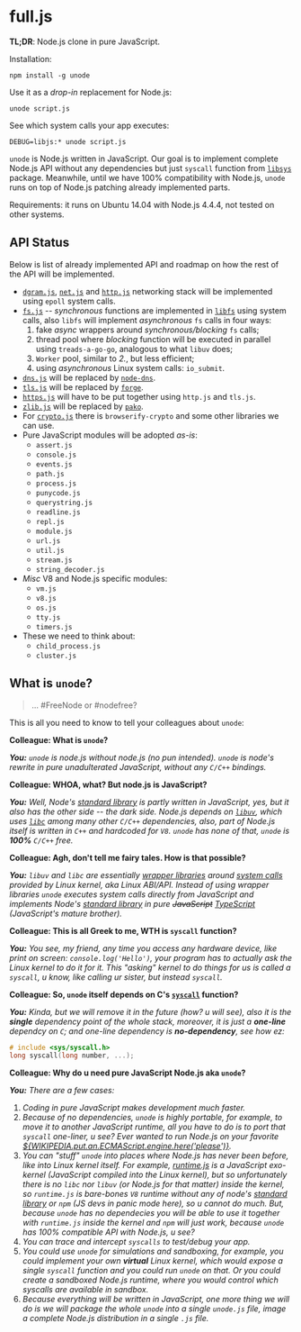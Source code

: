 # full.js

**TL;DR**: Node.js clone in pure JavaScript.

Installation:

    npm install -g unode

Use it as a *drop-in* replacement for Node.js:

    unode script.js
    
See which system calls your app executes:

    DEBUG=libjs:* unode script.js
    
`unode` is Node.js written in JavaScript. Our goal is to implement
complete Node.js API without any dependencies but just `syscall` function
from [`libsys`](http://www.npmjs.com/package/libsys) package. Meanwhile, until
we have 100% compatibility with Node.js, `unode` runs on top of Node.js patching already implemented parts.

Requirements: it runs on Ubuntu 14.04 with Node.js 4.4.4, not tested on other systems.

## API Status

Below is list of already implemented API and roadmap on how the rest of the API will be implemented.

 - [`dgram.js`](https://nodejs.org/api/dgram.html), [`net.js`](https://nodejs.org/api/net.html) and [`http.js`](https://nodejs.org/api/http.html) networking stack will be implemented using `epoll` system calls.
 - [`fs.js`](https://nodejs.org/api/fs.html) -- *synchronous* functions are implemented in [`libfs`](http://www.npmjs.com/package/libfs)
 using system calls, also `libfs` will implement *asynchronous* `fs` calls in four ways:
    1. fake *async* wrappers around *synchronous/blocking* `fs` calls;
    2. thread pool where *blocking* function will be executed in parallel using `treads-a-go-go`, analogous to what `libuv` does;
    3. `Worker` pool, similar to *2.*, but less efficient;
    4. using *asynchronous* Linux system calls: `io_submit`.
 - [`dns.js`](https://nodejs.org/api/dns.html) will be replaced by [`node-dns`](https://github.com/tjfontaine/node-dns).
 - [`tls.js`](https://nodejs.org/api/tls.html) will be replaced by [`forge`](https://github.com/digitalbazaar/forge). 
 - [`https.js`](https://nodejs.org/api/https.html) will have to be put together using `http.js` and `tls.js`. 
 - [`zlib.js`](https://nodejs.org/api/tls.html) will be replaced by [`pako`](https://github.com/nodeca/pako).
 - For [`crypto.js`](https://nodejs.org/api/crypto.html) there is `browserify-crypto` and some other libraries we can use.
 - Pure JavaScript modules will be adopted *as-is*:
    - `assert.js`
    - `console.js`
    - `events.js`
    - `path.js`
    - `process.js`
    - `punycode.js`
    - `querystring.js`
    - `readline.js`
    - `repl.js`
    - `module.js`
    - `url.js`
    - `util.js`
    - `stream.js`
    - `string_decoder.js`
 - *Misc* V8 and Node.js specific modules:
    - `vm.js`
    - `v8.js`
    - `os.js`
    - `tty.js`
    - `timers.js`
 - These we need to think about:
    - `child_process.js`
    - `cluster.js`

## What is `unode`?

> ... #FreeNode or #nodefree?

This is all you need to know to tell your colleagues about `unode`:

**Colleague: What is `unode`?**

***You:*** *`unode` is node.js without node.js (no pun intended). `unode` is node's
rewrite in pure unadulterated JavaScript, without any `C/C++` bindings.*

**Colleague: WHOA, what? But node.js is JavaScript?**

***You:*** *Well, Node's [standard library](https://nodejs.org/api/index.html) is partly written in JavaScript, yes, but it also has the other side --
the dark side. Node.js depends on [`libuv`](http://libuv.org/), which uses [`libc`](https://en.wikipedia.org/wiki/C_standard_library) among many other
`C/C++` dependencies, also, part of Node.js itself is written in `C++` and hardcoded
for `V8`. `unode` has none of that, `unode` is **100%** `C/C++` free.*

**Colleague: Agh, don't tell me fairy tales. How is that possible?**

***You:*** *`libuv` and `libc` are essentially [wrapper libraries](https://en.wikipedia.org/wiki/Wrapper_library) around
[system calls](https://filippo.io/linux-syscall-table/) provided by Linux kernel, aka Linux ABI/API. Instead 
of using wrapper libraries `unode` executes system calls directly from JavaScript and implements Node's [standard library](https://nodejs.org/api/index.html)
in pure ~~JavaScript~~ [TypeScript](https://www.typescriptlang.org/) (JavaScript's mature brother).*

**Colleague: This is all Greek to me, WTH is `syscall` function?**

***You:*** *You see, my friend, any time you access any hardware device, like print on screen: `console.log('Hello')`,
your program has to actually ask the Linux kernel to do it for it. This "asking" kernel to do things
for us is called a `syscall`, u know, like calling ur sister, but instead `syscall`.*

**Colleague: So, `unode` itself depends on C's [`syscall`](http://man7.org/linux/man-pages/man2/syscall.2.html) function?**

***You:*** *Kinda, but we will remove it in the future (how? u will see), also it is the **single** dependency point
of the whole stack, moreover, it is just a **one-line** dependcy on `C`; and one-line 
dependency is **no-dependency**, see how ez:*

```c
# include <sys/syscall.h>
long syscall(long number, ...);
```

**Colleague: Why do u need pure JavaScript Node.js aka `unode`?**

***You:*** *There are a few cases:*

 1. *Coding in pure JavaScript makes development much faster.*
 2. *Because of no dependencies, `unode` is highly portable, for example, to move it to another
 JavaScript runtime, all you have to do is to port that `syscall` one-liner, u see? Ever wanted to run Node.js on your
 favorite [${WIKIPEDIA.put.an.ECMAScript.engine.here('please')}](https://en.wikipedia.org/wiki/List_of_ECMAScript_engines).*
 3. *You can "stuff" `unode` into places where Node.js has never been before, like into Linux kernel itself. For example, 
 [runtime.js](http://runtimejs.org/) is a JavaScript exo-kernel (JavaScript compiled into the Linux kernel), but so unfortunately
 there is no `libc` nor `libuv` (or Node.js for that matter) inside the kernel, so `runtime.js` is bare-bones `V8` runtime without any of
 node's [standard library](https://nodejs.org/api/index.html) or `npm` (JS devs in panic mode here), so u cannot do much. But, because `unode` has no
 dependecies you will be able to use it together with `runtime.js` inside the kernel and `npm` will just work,
 because `unode` has 100% compatible API with Node.js, u see?*
 4. *You can trace and intercept `syscalls` to test/debug your app.*
 5. *You could use `unode` for simulations and sandboxing, for example, you could implement your own **virtual**
 Linux kernel, which would expose a single `syscall` function and you could run `unode` on that. Or you could create 
 a sandboxed Node.js runtime, where you would control which syscalls are available in sandbox.*
 6. *Because everything will be written in JavaScript, one more thing we will do is we will package the whole `unode`
 into a single `unode.js` file, image a complete Node.js distribution in a single `.js` file.*
